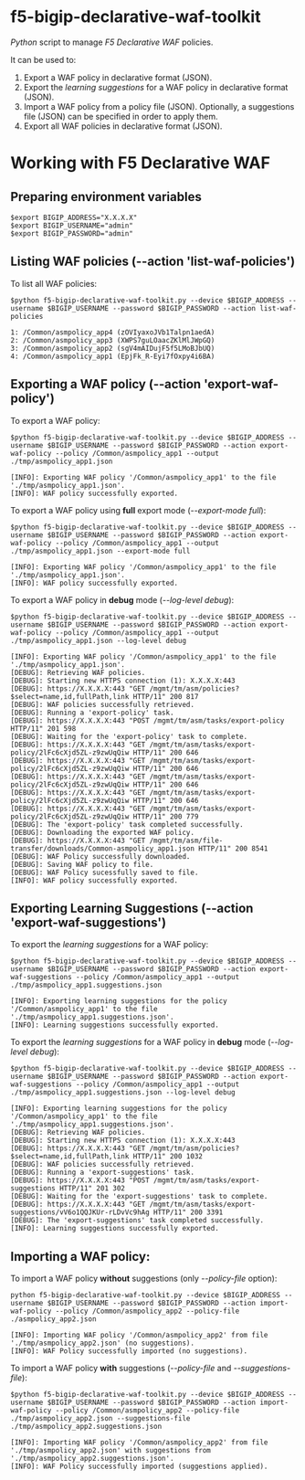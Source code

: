 # f5-bigip-declarative-waf-toolkit

*Python* script to manage *F5 Declarative WAF* policies. 

It can be used to:

1. Export a WAF policy in declarative format (JSON).
2. Export the *learning suggestions* for a WAF policy in declarative format (JSON).
3. Import a WAF policy from a policy file (JSON). Optionally, a suggestions file (JSON) can be specified in order to apply them. 
4. Export all WAF policies in declarative format (JSON).

# Working with F5 Declarative WAF

## Preparing environment variables

```
$export BIGIP_ADDRESS="X.X.X.X"
$export BIGIP_USERNAME="admin"
$export BIGIP_PASSWORD="admin"
```

## Listing WAF policies (--action 'list-waf-policies')

To list all WAF policies:

```
$python f5-bigip-declarative-waf-toolkit.py --device $BIGIP_ADDRESS --username $BIGIP_USERNAME --password $BIGIP_PASSWORD --action list-waf-policies
```
```
1: /Common/asmpolicy_app4 (zOVIyaxoJVb1Talpn1aedA)
2: /Common/asmpolicy_app3 (XWPS7guLOaacZKlMlJWpGQ)
3: /Common/asmpolicy_app2 (sgV4mAIDujF5f5LMoBJbUQ)
4: /Common/asmpolicy_app1 (EpjFk_R-Eyi7fOxpy4i6BA)
```

## Exporting a WAF policy (--action 'export-waf-policy')

To export a WAF policy:

```
$python f5-bigip-declarative-waf-toolkit.py --device $BIGIP_ADDRESS --username $BIGIP_USERNAME --password $BIGIP_PASSWORD --action export-waf-policy --policy /Common/asmpolicy_app1 --output ./tmp/asmpolicy_app1.json
```
```
[INFO]: Exporting WAF policy '/Common/asmpolicy_app1' to the file './tmp/asmpolicy_app1.json'.
[INFO]: WAF policy successfully exported.
```

To export a WAF policy using **full** export mode (*--export-mode full*):

```
$python f5-bigip-declarative-waf-toolkit.py --device $BIGIP_ADDRESS --username $BIGIP_USERNAME --password $BIGIP_PASSWORD --action export-waf-policy --policy /Common/asmpolicy_app1 --output ./tmp/asmpolicy_app1.json --export-mode full
```
```
[INFO]: Exporting WAF policy '/Common/asmpolicy_app1' to the file './tmp/asmpolicy_app1.json'.
[INFO]: WAF policy successfully exported.
```

To export a WAF policy in **debug** mode (*--log-level debug*):

```
$python f5-bigip-declarative-waf-toolkit.py --device $BIGIP_ADDRESS --username $BIGIP_USERNAME --password $BIGIP_PASSWORD --action export-waf-policy --policy /Common/asmpolicy_app1 --output ./tmp/asmpolicy_app1.json --log-level debug
```
```
[INFO]: Exporting WAF policy '/Common/asmpolicy_app1' to the file './tmp/asmpolicy_app1.json'.
[DEBUG]: Retrieving WAF policies.
[DEBUG]: Starting new HTTPS connection (1): X.X.X.X:443
[DEBUG]: https://X.X.X.X:443 "GET /mgmt/tm/asm/policies?$select=name,id,fullPath,link HTTP/11" 200 817
[DEBUG]: WAF policies successfully retrieved.
[DEBUG]: Running a 'export-policy' task.
[DEBUG]: https://X.X.X.X:443 "POST /mgmt/tm/asm/tasks/export-policy HTTP/11" 201 598
[DEBUG]: Waiting for the 'export-policy' task to complete.
[DEBUG]: https://X.X.X.X:443 "GET /mgmt/tm/asm/tasks/export-policy/2lFc6cXjd5ZL-z9zwUqQiw HTTP/11" 200 646
[DEBUG]: https://X.X.X.X:443 "GET /mgmt/tm/asm/tasks/export-policy/2lFc6cXjd5ZL-z9zwUqQiw HTTP/11" 200 646
[DEBUG]: https://X.X.X.X:443 "GET /mgmt/tm/asm/tasks/export-policy/2lFc6cXjd5ZL-z9zwUqQiw HTTP/11" 200 646
[DEBUG]: https://X.X.X.X:443 "GET /mgmt/tm/asm/tasks/export-policy/2lFc6cXjd5ZL-z9zwUqQiw HTTP/11" 200 646
[DEBUG]: https://X.X.X.X:443 "GET /mgmt/tm/asm/tasks/export-policy/2lFc6cXjd5ZL-z9zwUqQiw HTTP/11" 200 779
[DEBUG]: The 'export-policy' task completed successfully.
[DEBUG]: Downloading the exported WAF policy.
[DEBUG]: https://X.X.X.X:443 "GET /mgmt/tm/asm/file-transfer/downloads/Common-asmpolicy_app1.json HTTP/11" 200 8541
[DEBUG]: WAF Policy successfully downloaded.
[DEBUG]: Saving WAF policy to file.
[DEBUG]: WAF Policy sucessfully saved to file.
[INFO]: WAF policy successfully exported.
```

## Exporting Learning Suggestions (--action 'export-waf-suggestions')

To export the *learning suggestions* for a WAF policy:

```
$python f5-bigip-declarative-waf-toolkit.py --device $BIGIP_ADDRESS --username $BIGIP_USERNAME --password $BIGIP_PASSWORD --action export-waf-suggestions --policy /Common/asmpolicy_app1 --output ./tmp/asmpolicy_app1.suggestions.json
```
```
[INFO]: Exporting learning suggestions for the policy '/Common/asmpolicy_app1' to the file './tmp/asmpolicy_app1.suggestions.json'.
[INFO]: Learning suggestions successfully exported.
```

To export the *learning suggestions* for a WAF policy in **debug** mode (*--log-level debug*):

```
$python f5-bigip-declarative-waf-toolkit.py --device $BIGIP_ADDRESS --username $BIGIP_USERNAME --password $BIGIP_PASSWORD --action export-waf-suggestions --policy /Common/asmpolicy_app1 --output ./tmp/asmpolicy_app1.suggestions.json --log-level debug
```
```
[INFO]: Exporting learning suggestions for the policy '/Common/asmpolicy_app1' to the file './tmp/asmpolicy_app1.suggestions.json'.
[DEBUG]: Retrieving WAF policies.
[DEBUG]: Starting new HTTPS connection (1): X.X.X.X:443
[DEBUG]: https://X.X.X.X:443 "GET /mgmt/tm/asm/policies?$select=name,id,fullPath,link HTTP/11" 200 1032
[DEBUG]: WAF policies successfully retrieved.
[DEBUG]: Running a 'export-suggestions' task.
[DEBUG]: https://X.X.X.X:443 "POST /mgmt/tm/asm/tasks/export-suggestions HTTP/11" 201 302
[DEBUG]: Waiting for the 'export-suggestions' task to complete.
[DEBUG]: https://X.X.X.X:443 "GET /mgmt/tm/asm/tasks/export-suggestions/vV6o1QQJKUr-rLDvVc9hAg HTTP/11" 200 3391
[DEBUG]: The 'export-suggestions' task completed successfully.
[INFO]: Learning suggestions successfully exported.
```

## Importing a WAF policy:

To import a WAF policy **without** suggestions (only *--policy-file* option):

```
python f5-bigip-declarative-waf-toolkit.py --device $BIGIP_ADDRESS --username $BIGIP_USERNAME --password $BIGIP_PASSWORD --action import-waf-policy --policy /Common/asmpolicy_app2 --policy-file ./asmpolicy_app2.json
```
```
[INFO]: Importing WAF policy '/Common/asmpolicy_app2' from file './tmp/asmpolicy_app2.json' (no suggestions).
[INFO]: WAF Policy successfully imported (no suggestions).
```

To import a WAF policy **with** suggestions (*--policy-file* and *--suggestions-file*):

```
$python f5-bigip-declarative-waf-toolkit.py --device $BIGIP_ADDRESS --username $BIGIP_USERNAME --password $BIGIP_PASSWORD --action import-waf-policy --policy /Common/asmpolicy_app2 --policy-file ./tmp/asmpolicy_app2.json --suggestions-file ./tmp/asmpolicy_app2.suggestions.json
```
```
[INFO]: Importing WAF policy '/Common/asmpolicy_app2' from file './tmp/asmpolicy_app2.json' with suggestions from './tmp/asmpolicy_app2.suggestions.json'.
[INFO]: WAF Policy successfully imported (suggestions applied).
```